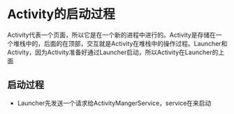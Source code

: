 # Activity的启动过程

Activity代表一个页面，所以它是在一个新的进程中进行的。Activity是存储在一个堆栈中的，后面的在顶部，交互就是Activity在堆栈中的操作过程。Launcher和Activity，因为Activity准备好通过Launcher启动，所以Activity在Launcher的上面

## 启动过程

* Launcher先发送一个请求给ActivityMangerService，service在来启动